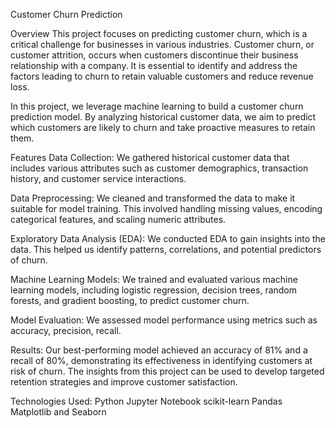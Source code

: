 Customer Churn Prediction

Overview
This project focuses on predicting customer churn, which is a critical challenge for businesses in various industries. Customer churn, or customer attrition, occurs when customers discontinue their business relationship with a company. It is essential to identify and address the factors leading to churn to retain valuable customers and reduce revenue loss.

In this project, we leverage machine learning to build a customer churn prediction model. By analyzing historical customer data, we aim to predict which customers are likely to churn and take proactive measures to retain them.

Features
Data Collection: We gathered historical customer data that includes various attributes such as customer demographics, transaction history, and customer service interactions.

Data Preprocessing: We cleaned and transformed the data to make it suitable for model training. This involved handling missing values, encoding categorical features, and scaling numeric attributes.

Exploratory Data Analysis (EDA): We conducted EDA to gain insights into the data. This helped us identify patterns, correlations, and potential predictors of churn.

Machine Learning Models: We trained and evaluated various machine learning models, including logistic regression, decision trees, random forests, and gradient boosting, to predict customer churn.

Model Evaluation: We assessed model performance using metrics such as accuracy, precision, recall. 

Results:
Our best-performing model achieved an accuracy of 81% and a recall of 80%, demonstrating its effectiveness in identifying customers at risk of churn. The insights from this project can be used to develop targeted retention strategies and improve customer satisfaction.

Technologies Used:
Python
Jupyter Notebook
scikit-learn
Pandas
Matplotlib and Seaborn

